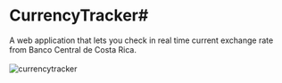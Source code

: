 # CurrencyTracker#
A web application that lets you check in real time current exchange rate from Banco Central de Costa Rica.<br>
<br>
![currencytracker](https://user-images.githubusercontent.com/58237012/235469928-2111190b-7728-4ab5-9be2-7609f1441660.jpg)
